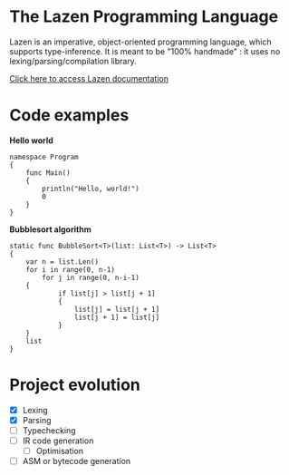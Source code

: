 

# The Lazen Programming Language
Lazen is an imperative, object-oriented programming language, which supports type-inference. It is meant to be "100% handmade" : it uses no lexing/parsing/compilation library.

[Click here to access Lazen documentation](https://github.com/Jomtek/LazenLang/blob/master/DOC.md)

# Code examples
**Hello world**

    namespace Program
    {
	    func Main()
	    {
	    	println("Hello, world!")
	    	0
	    }
	}

**Bubblesort algorithm**

    static func BubbleSort<T>(list: List<T>) -> List<T>
    {
    	var n = list.Len()
    	for i in range(0, n-1)
    		for j in range(0, n-i-1)
		{
    			if list[j] > list[j + 1]
    			{
    				list[j] = list[j + 1]
    				list[j + 1] = list[j]
    			}
		}
		list
    }

# Project evolution

 - [x] Lexing
 - [x] Parsing
 - [ ] Typechecking
 - [ ] IR code generation
	 - [ ] Optimisation
 - [ ] ASM or bytecode generation